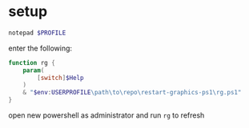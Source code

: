 # setup
```powershell
notepad $PROFILE
```
enter the following: 
```powershell
function rg {
	param(
		[switch]$Help
	)
	& "$env:USERPROFILE\path\to\repo\restart-graphics-ps1\rg.ps1"
}
```
open new powershell as administrator and run `rg` to refresh

